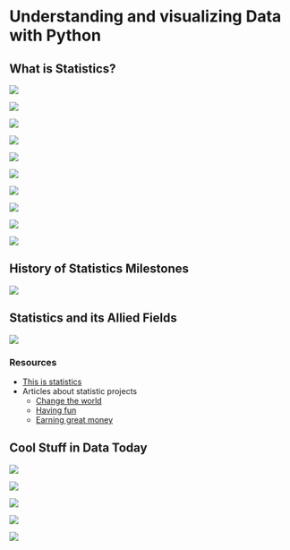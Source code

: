 # Understanding and visualizing Data with Python

## What is Statistics?

![](image_1.png)

![](image_2.png)

![](image_3.png)

![](image_4.png)

![](image_5.png)

![](image_6.png)

![](image_7.png)

![](image_8.png)

![](image_9.png)

![](image_10.png)

## History of Statistics Milestones

![](image_11.png)

## Statistics and its Allied Fields

![](image_12.png)

### Resources 
* [This is statistics](http://thisisstatistics.org/)
* Articles about statistic projects
	* [Change the world](http://www.amstat.org/asa/files/pdfs/StatSig/StatSigEnvironment.pdf)
	* [Having fun](http://www.amstat.org/asa/files/pdfs/StatSig/StatSigSports.pdf)
	* [Earning great money](http://thisisstatistics.org/wp-content/uploads/2016/05/Salaries_Medium.jpg)

## Cool Stuff in Data Today

![](image_14.png)

![](image_15.png)

![](image_16.png)

![](image_17.png)

![](image_18.png)


